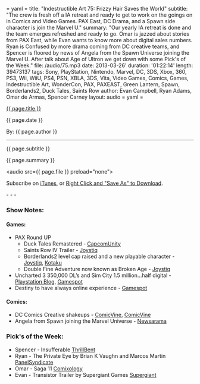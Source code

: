 = yaml =
title: "Indestructible Art 75: Frizzy Hair Saves the World"
subtitle: "The crew is fresh off a IA retreat and ready to get to work on the goings on in Comics and Video Games. PAX East, DC Drama, and a Spawn side character is join the Marvel U."
summary: "Our yearly IA retreat is done and the team emerges refreshed and ready to go. Omar is jazzed about stories from PAX East, while Evan wants to know more about digital sales numbers. Ryan is Confused by more drama coming from DC creative teams, and Spencer is floored by news of Angela from the Spawn Universe joining the Marvel U. After talk about Age of Ultron we get down with some Pick's of the Week."
file: /audio/75.mp3
date: 2013-03-26'
duration: '01:22:14'
length: 39473137
tags: Sony, PlayStation, Nintendo, Marvel, DC, 3DS, Xbox, 360, PS3, Wii, WiiU, PS4, PSN, XBLA, 3DS, Vita, Video Games, Comics, Games, Indestructible Art, WonderCon, PAX, PAXEAST, Green Lantern, Spawn, Borderlands2, Duck Tales, Saints Row
author: Evan Campbell, Ryan Adams, Omar de Armas, Spencer Carney
layout: audio
= yaml =

<a href="{{ page.url }}" class='postTitleLink'><p class='postTitle'>{{ page.title }}</p></a>
<p class='postPublished'>{{ page.date }}</p>
<p class='postAuthor'>By: {{ page.author }}</p>
<hr>
<p class='podcastSummary'>{{ page.subtitle }}</p>

<p class='podcastSummary'>{{ page.summary }}</p>

<audio src={{ page.file }} preload="none"></audio>
<p class='subLinks'>Subscribe on <a href='http://bit.ly/iapodcast'>iTunes</a>, or <a href={{ page.file }}>Right Click and "Save As" to Download</a>.</p>
- - -

### Show Notes:  ###
#### Games: ####
* PAX Round UP
  * Duck Tales Remastered - [CapcomUnity](http://www.capcom-unity.com/xantista/blog/2013/03/22/woo-hoo-ducktales-is-back)
  * Saints Row IV Trailer - [Joystiq](http://www.joystiq.com/2013/03/22/volition-explains-relationship-between-saints-row-4-and-enter-t/)
  * Borderlands2 level cap raised and a new playable character - [Joystiq](http://www.joystiq.com/2013/03/24/borderlands-2-getting-new-class-level-cap-raise-in-the-next-few/), [Kotaku](http://kotaku.com/5992168/check-out-the-new-psycho-bandit-class-in-borderlands-2-in-glorious-action)
  * Double Fine Adventure now known as Broken Age - [Joystiq](http://www.joystiq.com/2013/03/24/double-fine-adventure-unveiled-as-broken-age/)
* Uncharted 3 350,000 DL’s and Sim City 1.5 million...half digital - [Playstation Blog](http://blog.us.playstation.com/2013/03/19/uncharted-3-oddball-dlc-out-today/), [Gamespot](http://www.gamespot.com/news/simcity-sells-11-million-in-two-weeks-6405505)
* Destiny to have always online experience - [Gamespot](http://www.gamespot.com/news/bungie-not-worried-about-destiny-server-issues-6405490)
  
#### Comics: ####
* DC Comics Creative shakeups - [ComicVine](http://www.comicvine.com/news/creator-changes-in-the-green-lantern-comics-update/146267/), [ComicVine](http://www.comicvine.com/news/andy-diggle-exits-action-comics-tony-daniel-steps-up-update/146266/)
* Angela from Spawn joining the Marvel Universe - [Newsarama](http://www.newsarama.com/comics/angela-spawn-marvel-age-ultron.html)
  
### Pick's of the Week: ###
* Spencer - Insufferable [ThrillBent](http://www.thrillbent.com/project/insufferable-001/)
* Ryan - The Private Eye by Brian K Vaughn and Marcos Martin [PanelSyndicate](http://panelsyndicate.com/)
* Omar - Saga 11 [Comixology](http://www.comixology.com/Saga-11/digital-comic/JAN130605)
* Evan - Transistor Trailer by Supergiant Games [Supergiant](http://supergiantgames.com/?p=1816)